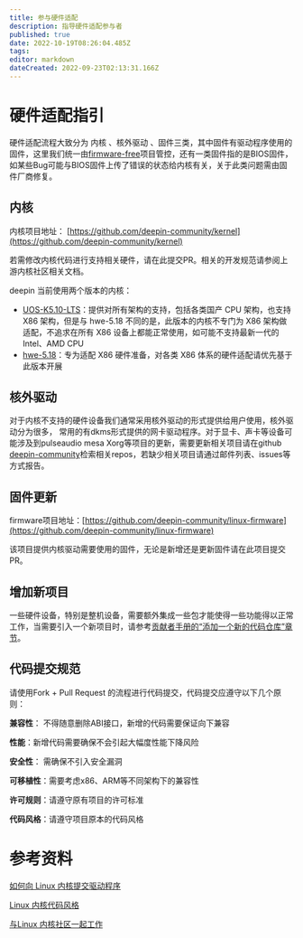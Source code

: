 ```yaml
---
title: 参与硬件适配
description: 指导硬件适配参与者
published: true
date: 2022-10-19T08:26:04.485Z
tags: 
editor: markdown
dateCreated: 2022-09-23T02:13:31.166Z
---
```


# 硬件适配指引

硬件适配流程大致分为 内核 、核外驱动 、固件三类，其中固件有驱动程序使用的固件，这里我们统一由[firmware-free](https://github.com/deepin-community/firmware-free)项目管控，还有一类固件指的是BIOS固件，如某些Bug可能与BIOS固件上传了错误的状态给内核有关，关于此类问题需由固件厂商修复。

## 内核

内核项目地址： [https://github.com/deepin-community/kernel](https://github.com/deepin-community/kernel)

若需修改内核代码进行支持相关硬件，请在此提交PR。相关的开发规范请参阅上游内核社区相关文档。

deepin 当前使用两个版本的内核：
* [UOS-K5.10-LTS](https://github.com/deepin-community/kernel/tree/UOS-K5.10-LTS)：提供对所有架构的支持，包括各类国产 CPU 架构，也支持 X86 架构，但是与 hwe-5.18 不同的是，此版本的内核不专门为 X86 架构做适配，不追求在所有 X86 设备上都能正常使用，如可能不支持最新一代的 Intel、AMD CPU
* [hwe-5.18](https://github.com/deepin-community/kernel/tree/hwe-5.18)：专为适配 X86 硬件准备，对各类 X86 体系的硬件适配请优先基于此版本开展

## 核外驱动

对于内核不支持的硬件设备我们通常采用核外驱动的形式提供给用户使用，核外驱动分为很多， 常用的有dkms形式提供的网卡驱动程序。对于显卡、声卡等设备可能涉及到pulseaudio mesa Xorg等项目的更新，需要更新相关项目请在github [deepin-community](https://github.com/deepin-community)检索相关repos，若缺少相关项目请通过邮件列表、issues等方式报告。 

## 固件更新

firmware项目地址：[https://github.com/deepin-community/linux-firmware](https://github.com/deepin-community/linux-firmware)

该项目提供内核驱动需要使用的固件，无论是新增还是更新固件请在此项目提交PR。

## 增加新项目

一些硬件设备，特别是整机设备，需要额外集成一些包才能使得一些功能得以正常工作，当需要引入一个新项目时，请参考[贡献者手册的“添加一个新的代码仓库”章节](https://wiki.deepin.org/zh/%E5%BC%80%E5%8F%91%E8%80%85%E6%8C%87%E5%8D%97/contributing-handbook#添加一个新的代码仓库)。

## 代码提交规范

请使用Fork + Pull Request 的流程进行代码提交，代码提交应遵守以下几个原则：

 **兼容性**： 不得随意删除ABI接口，新增的代码需要保证向下兼容

 **性能**：新增代码需要确保不会引起大幅度性能下降风险

 **安全性**： 需确保不引入安全漏洞

 **可移植性**：需要考虑x86、ARM等不同架构下的兼容性

**许可规则**：请遵守原有项目的许可标准

**代码风格**：请遵守项目原本的代码风格

# 参考资料

[如何向 Linux 内核提交驱动程序](https://www.kernel.org/doc/html/v5.3/translations/zh_CN/process/submitting-drivers.html)

[Linux 内核代码风格](https://www.kernel.org/doc/html/v5.3/translations/zh_CN/process/coding-style.html)

[与Linux 内核社区一起工作](https://www.kernel.org/doc/html/v5.3/translations/zh_CN/process/index.html)